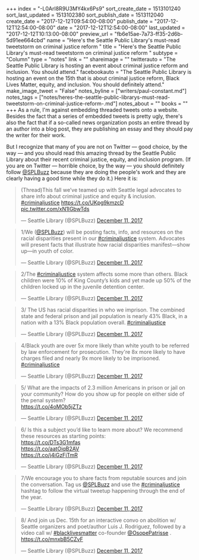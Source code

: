 +++
index = "-L0ArI8R9U3MY4kx6Ps9"
sort_create_date = 1513101240
sort_last_updated = 1513102380
sort_publish_date = 1513112040
create_date = "2017-12-12T09:54:00-08:00"
publish_date = "2017-12-12T12:54:00-08:00"
date = "2017-12-12T12:54:00-08:00"
last_updated = "2017-12-12T10:13:00-08:00"
preview_url = "fb6e15ae-7a73-ff35-2d6b-5d91ee664cbd"
name = "Here's the Seattle Public Library's must-read tweetstorm on criminal justice reform "
title = "Here's the Seattle Public Library's must-read tweetstorm on criminal justice reform "
subtype = "Column"
type = "notes"
link = ""
shareimage = ""
twitterauto = "The Seattle Public Library is hosting an event about criminal justice reform and inclusion. You should attend."
facebookauto = "The Seattle Public Library is hosting an event on the 15th that is about criminal justice reform, Black Lives Matter, equity, and inclusion. You should definitely attend."
make_image_tweet = "False"
notes_byline = ["writers/paul-constant.md"]
notes_tags = ["notes/heres-the-seattle-public-librarys-must-read-tweetstorm-on-criminal-justice-reform-.md"]
notes_about = ""
books = ""
+++
As a rule, I'm against embedding threaded tweets onto a website. Besides the fact that a series of embedded tweets is pretty ugly, there's also the fact that if a so-called news organization posts an entire thread by an author into a blog post, they are publishing an essay and they should pay the writer for their work.

But I recognize that many of you are not on Twitter — good choice, by the way — and you should read this amazing thread by the Seattle Public Library about their recent criminal justice, equity, and inclusion program. (If you are on Twitter — horrible choice, by the way — you should definitely follow [@SPLBuzz](https://twitter.com/SPLBuzz) because they are doing the people's work and they are clearly having a good time while they do it.) Here it is:

<blockquote class="twitter-tweet" data-lang="en"><p lang="en" dir="ltr">(Thread)This fall we’ve teamed up with Seattle legal advocates to share info about criminal justice and equity &amp; inclusion. <a href="https://twitter.com/hashtag/criminaljustice?src=hash&amp;ref_src=twsrc%5Etfw">#criminaljustice</a> <a href="https://t.co/UKpg9kmzcD">https://t.co/UKpg9kmzcD</a> <a href="https://t.co/xN1IGbwTds">pic.twitter.com/xN1IGbwTds</a></p>&mdash; Seattle Library (@SPLBuzz) <a href="https://twitter.com/SPLBuzz/status/940297457249828864?ref_src=twsrc%5Etfw">December 11, 2017</a></blockquote>

<blockquote class="twitter-tweet" data-conversation="none" data-lang="en"><p lang="en" dir="ltr">1/We (<a href="https://twitter.com/SPLBuzz?ref_src=twsrc%5Etfw">@SPLBuzz</a>) will be posting facts, info, and resources on the racial disparities present in our <a href="https://twitter.com/hashtag/criminaljustice?src=hash&amp;ref_src=twsrc%5Etfw">#criminaljustice</a> system. Advocates will present facts that illustrate how racial disparities manifest—show up—in youth of color.</p>&mdash; Seattle Library (@SPLBuzz) <a href="https://twitter.com/SPLBuzz/status/940297511247294464?ref_src=twsrc%5Etfw">December 11, 2017</a></blockquote>

<blockquote class="twitter-tweet" data-conversation="none" data-lang="en"><p lang="en" dir="ltr">2/The <a href="https://twitter.com/hashtag/criminaljustice?src=hash&amp;ref_src=twsrc%5Etfw">#criminaljustice</a> system affects some more than others. Black children were 10% of King County’s kids and yet made up 50% of the children locked up in the juvenile detention center.</p>&mdash; Seattle Library (@SPLBuzz) <a href="https://twitter.com/SPLBuzz/status/940297557653184512?ref_src=twsrc%5Etfw">December 11, 2017</a></blockquote>

<blockquote class="twitter-tweet" data-conversation="none" data-lang="en"><p lang="en" dir="ltr">3/ The US has racial disparities in who we imprison. The combined state and federal prison and jail population is nearly 43% Black, in a nation with a 13% Black population overall. <a href="https://twitter.com/hashtag/criminaljustice?src=hash&amp;ref_src=twsrc%5Etfw">#criminaljustice</a></p>&mdash; Seattle Library (@SPLBuzz) <a href="https://twitter.com/SPLBuzz/status/940297604914593792?ref_src=twsrc%5Etfw">December 11, 2017</a></blockquote>

<blockquote class="twitter-tweet" data-conversation="none" data-lang="en"><p lang="en" dir="ltr">4/Black youth are over 5x more likely than white youth to be referred by law enforcement for prosecution. They&#39;re 8x more likely to have charges filed and nearly 9x more likely to be imprisoned. <a href="https://twitter.com/hashtag/criminaljustice?src=hash&amp;ref_src=twsrc%5Etfw">#criminaljustice</a></p>&mdash; Seattle Library (@SPLBuzz) <a href="https://twitter.com/SPLBuzz/status/940297650917609473?ref_src=twsrc%5Etfw">December 11, 2017</a></blockquote>

<blockquote class="twitter-tweet" data-conversation="none" data-lang="en"><p lang="en" dir="ltr">5/ What are the impacts of 2.3 million Americans in prison or jail on your community? How do you show up for people on either side of the penal system?<br> <a href="https://t.co/4oMOb5jZTz">https://t.co/4oMOb5jZTz</a></p>&mdash; Seattle Library (@SPLBuzz) <a href="https://twitter.com/SPLBuzz/status/940297717175033856?ref_src=twsrc%5Etfw">December 11, 2017</a></blockquote>

<blockquote class="twitter-tweet" data-conversation="none" data-lang="en"><p lang="en" dir="ltr">6/ Is this a subject you’d like to learn more about? We recommend these resources as starting points:<br> <a href="https://t.co/DTs3G1mfas">https://t.co/DTs3G1mfas</a><br> <a href="https://t.co/aatOiqB2AV">https://t.co/aatOiqB2AV</a><br> <a href="https://t.co/j4iGzFjTmR">https://t.co/j4iGzFjTmR</a></p>&mdash; Seattle Library (@SPLBuzz) <a href="https://twitter.com/SPLBuzz/status/940297799425441793?ref_src=twsrc%5Etfw">December 11, 2017</a></blockquote>

<blockquote class="twitter-tweet" data-conversation="none" data-lang="en"><p lang="en" dir="ltr">7/We encourage you to share facts from reputable sources and join the conversation. Tag us <a href="https://twitter.com/SPLBuzz?ref_src=twsrc%5Etfw">@SPLBuzz</a> and use the <a href="https://twitter.com/hashtag/criminaljustice?src=hash&amp;ref_src=twsrc%5Etfw">#criminaljustice</a> hashtag to follow the virtual tweetup happening through the end of the year.</p>&mdash; Seattle Library (@SPLBuzz) <a href="https://twitter.com/SPLBuzz/status/940297854731481088?ref_src=twsrc%5Etfw">December 11, 2017</a></blockquote>

<blockquote class="twitter-tweet" data-conversation="none" data-lang="en"><p lang="en" dir="ltr">8/ And join us Dec. 15th for an interactive convo on abolition w/ Seattle organizers and poet/author Luis J. Rodriguez, followed by a video call w/ <a href="https://twitter.com/hashtag/blacklivesmatter?src=hash&amp;ref_src=twsrc%5Etfw">#blacklivesmatter</a> co-founder <a href="https://twitter.com/OsopePatrisse?ref_src=twsrc%5Etfw">@OsopePatrisse</a> . <a href="https://t.co/mnxbB5CZvF">https://t.co/mnxbB5CZvF</a></p>&mdash; Seattle Library (@SPLBuzz) <a href="https://twitter.com/SPLBuzz/status/940298083258195968?ref_src=twsrc%5Etfw">December 11, 2017</a></blockquote>
